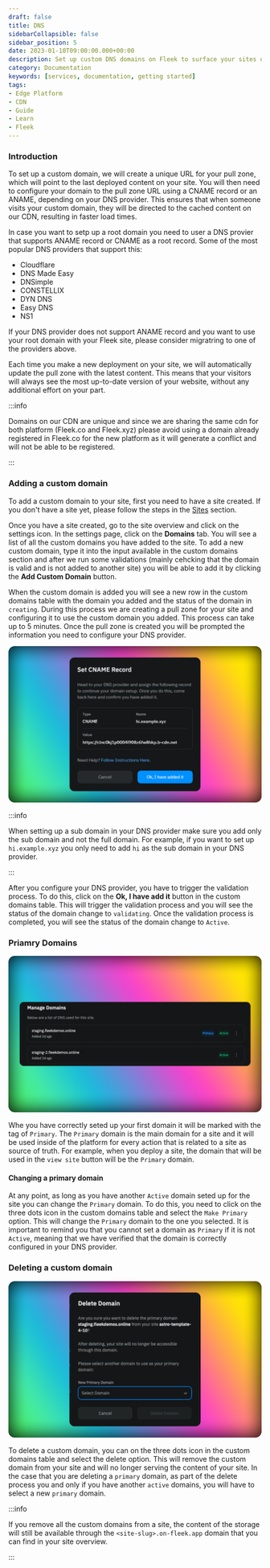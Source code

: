 ```yaml
---
draft: false
title: DNS
sidebarCollapsible: false
sidebar_position: 5
date: 2023-01-10T09:00:00.000+00:00
description: Set up custom DNS domains on Fleek to surface your sites online. With automatic CDN, DDoS protection, and high availability..
category: Documentation
keywords: [services, documentation, getting started]
tags:
- Edge Platform
- CDN
- Guide
- Learn
- Fleek
---
```


### Introduction

To set up a custom domain, we will create a unique URL for your pull zone, which will point to the last deployed content on your site. You will then need to configure your domain to the pull zone URL using a CNAME record or an ANAME, depending on your DNS provider. This ensures that when someone visits your custom domain, they will be directed to the cached content on our CDN, resulting in faster load times.

In case you want to setp up a root domain you need to user a DNS provier that supports ANAME record or CNAME as a root record. Some of the most popular DNS providers that support this:

- Cloudflare
- DNS Made Easy
- DNSimple
- CONSTELLIX
- DYN DNS
- Easy DNS
- NS1

If your DNS provider does not support ANAME record and you want to use your root domain with your Fleek site, please consider migratring to one of the providers above.

Each time you make a new deployment on your site, we will automatically update the pull zone with the latest content. This means that your visitors will always see the most up-to-date version of your website, without any additional effort on your part.

:::info

Domains on our CDN are unique and since we are sharing the same cdn for both platform (Fleek.co and Fleek.xyz) please avoid using a domain already registered in Fleek.co for the new platform as it will generate a conflict and will not be able to be registered.

:::

### Adding a custom domain

To add a custom domain to your site, first you need to have a site created. If you don't have a site yet, please follow the steps in the [Sites](/docs/Sites) section.

Once you have a site created, go to the site overview and click on the settings icon. In the settings page, click on the **Domains** tab. You will see a list of all the custom domains you have added to the site. To add a new custom domain, type it into the input available in the custom domains section and after we run some validations (mainly cehcking that the domain is valid and is not added to another site) you will be able to add it by clicking the **Add Custom Domain** button.

When the custom domain is added you will see a new row in the custom domains table with the domain you added and the status of the domain in `creating`. During this process we are creating a pull zone for your site and configuring it to use the custom domain you added. This process can take up to 5 minutes. Once the pull zone is created you will be prompted the information you need to configure your DNS provider.

![](../images/verify-domain.png)

:::info

When setting up a sub domain in your DNS provider make sure you add only the sub domain and not the full domain. For example, if you want to set up `hi.example.xyz` you only need to add `hi` as the sub domain in your DNS provider.

:::

After you configure your DNS provider, you have to trigger the validation process. To do this, click on the **Ok, I have add it** button in the custom domains table. This will trigger the validation process and you will see the status of the domain change to `validating`. Once the validation process is completed, you will see the status of the domain change to `Active`.

### Priamry Domains

![](../images/primary-domain.png)

Whe you have correctly seted up your first domain it will be marked with the tag of `Primary`. The `Primary` domain is the main domain for a site and it will be used inside of the platform for every action that is related to a site as source of truth. For example, when you deploy a site, the domain that will be used in the `view site` button will be the `Primary` domain.

#### Changing a primary domain

At any point, as long as you have another `Active` domain seted up for the site you can change the `Primary` domain. To do this, you need to click on the three dots icon in the custom domains table and select the `Make Primary` option. This will change the `Primary` domain to the one you selected. It is important to remind you that you cannot set a domain as `Primary` if it is not `Active`, meaning that we have verified that the domain is correctly configured in your DNS provider.

### Deleting a custom domain

![](../images/primary-domain-delete.png)

To delete a custom domain, you can on the three dots icon in the custom domains table and select the delete option. This will remove the custom domain from your site and will no longer serving the content of your site. In the case that you are deleting a `primary` domain, as part of the delete process you and only if you have another `active` domains, you will have to select a new `primary` domain.

:::info

If you remove all the custom domains from a site, the content of the storage will still be available through the `<site-slug>.on-fleek.app` domain that you can find in your site overview.

:::
